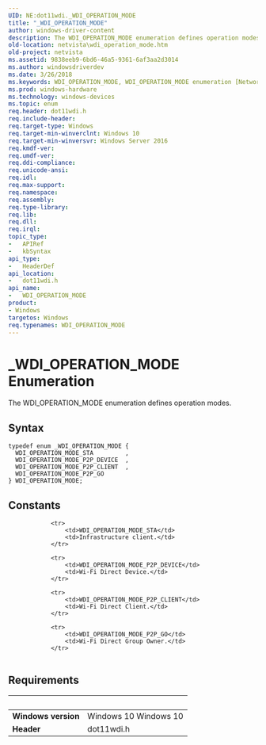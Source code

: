```yaml
---
UID: NE:dot11wdi._WDI_OPERATION_MODE
title: "_WDI_OPERATION_MODE"
author: windows-driver-content
description: The WDI_OPERATION_MODE enumeration defines operation modes.
old-location: netvista\wdi_operation_mode.htm
old-project: netvista
ms.assetid: 9838eeb9-6bd6-46a5-9361-6af3aa2d3014
ms.author: windowsdriverdev
ms.date: 3/26/2018
ms.keywords: WDI_OPERATION_MODE, WDI_OPERATION_MODE enumeration [Network Drivers Starting with Windows Vista], WDI_OPERATION_MODE_P2P_CLIENT, WDI_OPERATION_MODE_P2P_DEVICE, WDI_OPERATION_MODE_P2P_GO, WDI_OPERATION_MODE_STA, _WDI_OPERATION_MODE, dot11wdi/WDI_OPERATION_MODE, dot11wdi/WDI_OPERATION_MODE_P2P_CLIENT, dot11wdi/WDI_OPERATION_MODE_P2P_DEVICE, dot11wdi/WDI_OPERATION_MODE_P2P_GO, dot11wdi/WDI_OPERATION_MODE_STA, netvista.wdi_operation_mode, netvista.wifi_operation_mode
ms.prod: windows-hardware
ms.technology: windows-devices
ms.topic: enum
req.header: dot11wdi.h
req.include-header: 
req.target-type: Windows
req.target-min-winverclnt: Windows 10
req.target-min-winversvr: Windows Server 2016
req.kmdf-ver: 
req.umdf-ver: 
req.ddi-compliance: 
req.unicode-ansi: 
req.idl: 
req.max-support: 
req.namespace: 
req.assembly: 
req.type-library: 
req.lib: 
req.dll: 
req.irql: 
topic_type:
-	APIRef
-	kbSyntax
api_type:
-	HeaderDef
api_location:
-	dot11wdi.h
api_name:
-	WDI_OPERATION_MODE
product:
- Windows
targetos: Windows
req.typenames: WDI_OPERATION_MODE
---
```


# _WDI_OPERATION_MODE Enumeration
The WDI_OPERATION_MODE enumeration defines operation modes.

## Syntax
```
typedef enum _WDI_OPERATION_MODE {
  WDI_OPERATION_MODE_STA         ,
  WDI_OPERATION_MODE_P2P_DEVICE  ,
  WDI_OPERATION_MODE_P2P_CLIENT  ,
  WDI_OPERATION_MODE_P2P_GO
} WDI_OPERATION_MODE;
```

## Constants

<table>
            
                <tr>
                    <td>WDI_OPERATION_MODE_STA</td>
                    <td>Infrastructure client.</td>
                </tr>
            
                <tr>
                    <td>WDI_OPERATION_MODE_P2P_DEVICE</td>
                    <td>Wi-Fi Direct Device.</td>
                </tr>
            
                <tr>
                    <td>WDI_OPERATION_MODE_P2P_CLIENT</td>
                    <td>Wi-Fi Direct Client.</td>
                </tr>
            
                <tr>
                    <td>WDI_OPERATION_MODE_P2P_GO</td>
                    <td>Wi-Fi Direct Group Owner.</td>
                </tr>
</table>


## Requirements
| &nbsp; | &nbsp; |
| ---- |:---- |
| **Windows version** | Windows 10 Windows 10 |
| **Header** | dot11wdi.h |